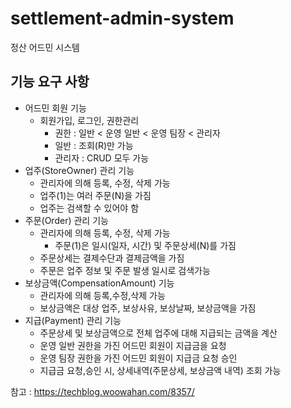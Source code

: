 # settlement-admin-system
정산 어드민 시스템

## 기능 요구 사항

- 어드민 회원 기능
  - 회원가입, 로그인, 권한관리
    - 권한 : 일반 < 운영 일반 < 운영 팀장 < 관리자
    - 일반 : 조회(R)만 가능
    - 관리자 : CRUD 모두 가능
- 업주(StoreOwner) 관리 기능
  - 관리자에 의해 등록, 수정, 삭제 가능
  - 업주(1)는 여러 주문(N)을 가짐
  - 업주는 검색할 수 있어야 함
- 주문(Order) 관리 기능
  - 관리자에 의해 등록, 수정, 삭제 가능
    - 주문(1)은 일시(일자, 시간) 및 주문상세(N)를 가짐
  - 주문상세는 결제수단과 결제금액을 가짐
  - 주문은 업주 정보 및 주문 발생 일시로 검색가능
- 보상금액(CompensationAmount) 기능
  - 관리자에 의해 등록,수정,삭제 가능
  - 보상금액은 대상 업주, 보상사유, 보상날짜, 보상금액을 가짐
- 지급(Payment) 관리 기능
  - 주문상세 및 보상금액으로 전체 업주에 대해 지급되는 금액을 계산
  - 운영 일반 권한을 가진 어드민 회원이 지급금을 요청
  - 운영 팀장 권한을 가진 어드민 회원이 지급금 요청 승인
  - 지급금 요청,승인 시, 상세내역(주문상세, 보상금액 내역) 조회 가능

참고 : https://techblog.woowahan.com/8357/